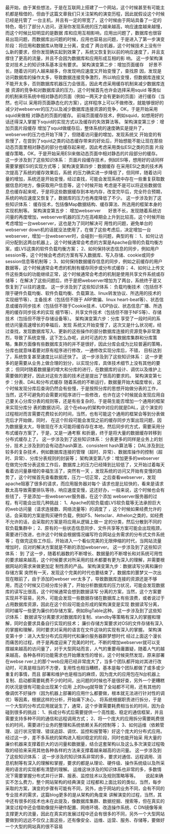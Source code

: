 最开始，由于某些想法，于是在互联网上搭建了一个网站，这个时候甚至有可能主机都是租借的，但由于这篇文章我们只关注架构的演变历程，因此就假设这个时候已经是托管了
一台主机，并且有一定的带宽了，这个时候由于网站具备了一定的特色，吸引了部分人访问，逐渐你发现系统的压力越来越高，响应速度越来越慢，而这个时候比较明显的是数据
库和应用互相影响，应用出问题了，数据库也很容易出现问题，而数据库出问题的时候，应用也容易出问题，于是进入了第一步演变阶段：将应用和数据库从物理上分离，变成了
两台机器，这个时候技术上没有什么新的要求，但你发现确实起到效果了，系统又恢复到以前的响应速度了，并且支撑住了更高的流量，并且不会因为数据库和应用形成互相的影
响。 这一步架构演变对技术上的知识体系基本没有要求。 架构演变第二步：增加页面缓存    好景不长，随着访问的人越来越多，你发现响应速度又开始变慢了，查找原
因，发现是访问数据库的操作太多，导致数据连接竞争激烈，所以响应变慢，但数据库连接又不能开太多，否则数据库机器压力会很高，因此考虑采用缓存机制来减少数据库连接
资源的竞争和对数据库读的压力，这个时候首先也许会选择采用squid 等类似的机制来将系统中相对静态的页面（例如一两天才会有更新的页面）进行缓存（当然，也可以
采用将页面静态化的方案），这样程序上可以不做修改，就能够很好的减少对webserver的压力以及减少数据库连接资源的竞争，OK，于是开始采用squid来做相
对静态的页面的缓存。 前端页面缓存技术，例如squid，如想用好的话还得深入掌握下squid的实现方式以及缓存的失效算法等。
架构演变第三步：增加页面片段缓存 增加了squid做缓存后，整体系统的速度确实是提升了，webserver的压力也开始下降了，但随着访问量的增加，发现系统又
开始变的有些慢了，在尝到了squid之类的动态缓存带来的好处后，开始想能不能让现在那些动态页面里相对静态的部分也缓存起来呢，因此考虑采用类似ESI之类的页面
片段缓存策略，OK，于是开始采用ESI来做动态页面中相对静态的片段部分的缓存。 这一步涉及到了这些知识体系：
页面片段缓存技术，例如ESI等，想用好的话同样需要掌握ESI的实现方式等； 架构演变第四步：数据缓存 在采用ESI之类的技术再次提高了系统的缓存效果后，系统
的压力确实进一步降低了，但同样，随着访问量的增加，系统还是开始变慢，经过查找，可能会发现系统中存在一些重复获取数据信息的地方，像获取用户信息等，这个时候开始
考虑是不是可以将这些数据信息也缓存起来呢，于是将这些数据缓存到本地内存，改变完毕后，完全符合预期，系统的响应速度又恢复了，数据库的压力也再度降低了不少。
这一步涉及到了这些知识体系： 缓存技术，包括像Map数据结构、缓存算法、所选用的框架本身的实现机制等。 架构演变第五步： 增加webserver      
好景不长，发现随着系统访问量的再度增加，webserver机器的压力在高峰期会上升到比较高，这个时候开始考虑增加一台webserver，这也是为了同时解决可
用性的问题，避免单台的webserver
down机的话就没法使用了，在做了这些考虑后，决定增加一台webserver，增加一台webserver时，会碰到一些问题，典型的有：
1、如何让访问分配到这两台机器上，这个时候通常会考虑的方案是Apache自带的负载均衡方案，或LVS这类的软件负载均衡方案；
2、如何保持状态信息的同步，例如用户session等，这个时候会考虑的方案有写入数据库、写入存储、cookie或同步session信息等机制等；
3、如何保持数据缓存信息的同步，例如之前缓存的用户数据等，这个时候通常会考虑的机制有缓存同步或分布式缓存；
4、如何让上传文件这些类似的功能继续正常，这个时候通常会考虑的机制是使用共享文件系统或存储等；
在解决了这些问题后，终于是把webserver增加为了两台，系统终于是又恢复到了以往的速度。 这一步涉及到了这些知识体系：
负载均衡技术（包括但不限于硬件负载均衡、软件负载均衡、负载算法、linux转发协议、所选用的技术的实现细节等）、主备技术（包括但不限于
ARP欺骗、linux heart-beat等）、状态信息或缓存同步技术（包括但不限于Cookie技术、UDP协议、状态信息广播、所选用的缓存同步技术的实现
细节等）、共享文件技术（包括但不限于NFS等）、存储技术（包括但不限于存储设备等）。 架构演变第六步：分库 享受了一段时间的系统访问量高速增长的幸福后，发现
系统又开始变慢了，这次又是什么状况呢，经过查找，发现数据库写入、更新的这些操作的部分数据库连接的资源竞争非常激烈，导致了系统变慢，这下怎么办呢，此时可选的方
案有数据库集群和分库策略，集群方面像有些数据库支持的并不是很好，因此分库会成为比较普遍的策略，分库也就意味着要对原有程序进行修改，一通修改实现分库后，不错，
目标达到了，系统恢复甚至速度比以前还快了。 这一步涉及到了这些知识体系： 这一步更多的是需要从业务上做合理的划分，以实现分库，具体技术细节上没有其他的要求；
但同时随着数据量的增大和分库的进行，在数据库的设计、调优以及维护上需要做的更好，因此对这些方面的技术还是提出了很高的要求的。
架构演变第七步：分表、DAL和分布式缓存 随着系统的不断运行，数据量开始大幅度增长，这个时候发现分库后查询仍然会有些慢，于是按照分库的思想开始做分表的工作，
当然，这不可避免的会需要对程序进行一些修改，也许在这个时候就会发现应用自己要关心分库分表的规则等，还是有些复杂的，于是萌生能否增加一个通用的框架来实现分库分
表的数据访问，这个在ebay的架构中对应的就是DAL，这个演变的过程相对而言需要花费较长的时间，当然，也有可能这个通用的框架会等到分表做完后才开始做，同时，
在这个阶段可能会发现之前的缓存同步方案出现问题，因为数据量太大，导致现在不太可能将缓存存在本地，然后同步的方式，需要采用分布式缓存方案了，于是，又是一通考察
和折磨，终于是将大量的数据缓存转移到分布式缓存上了。 这一步涉及到了这些知识体系：
分表更多的同样是业务上的划分，技术上涉及到的会有动态hash算法、consistent hash算法等；
DAL涉及到比较多的复杂技术，例如数据库连接的管理（超时、异常）、数据库操作的控制（超时、异常）、分库分表规则的封装等；
架构演变第八步：增加更多的webserver 在做完分库分表这些工作后，数据库上的压力已经降到比较低了，又开始过着每天看着访问量暴增的幸福生活了，突然有一天
，发现系统的访问又开始有变慢的趋势了，这个时候首先查看数据库，压力一切正常，之后查看webserver，发现apache阻塞了很多的请求，而应用服务器对每个
请求也是比较快的，看来是请求数太高导致需要排队等待，响应速度变慢，这还好办，一般来说，这个时候也会有些钱了，于是添加一些webserver服务器，在这个添加
webserver服务器的过程，有可能会出现几种挑战： 1、Apache的软负载或LVS软负载等无法承担巨大的web访问量（请求连接数、网络流量等）的调度了
，这个时候如果经费允许的话，会采取的方案是购买硬件负载，例如F5、Netsclar、Athelon之类的，如经费不允许的话，会采取的方案是将应用从逻辑上做一
定的分类，然后分散到不同的软负载集群中；
2、原有的一些状态信息同步、文件共享等方案可能会出现瓶颈，需要进行改进，也许这个时候会根据情况编写符合网站业务需求的分布式文件系统等；
在做完这些工作后，开始进入一个看似完美的无限伸缩的时代，当网站流量增加时，应对的解决方案就是不断的添加webserver。 这一步涉及到了这些知识体系： 到
了这一步，随着机器数的不断增长、数据量的不断增长和对系统可用性的要求越来越高，这个时候要求对所采用的技术都要有更为深入的理解，并需要根据网站的需求来做更加定
制性质的产品。 架构演变第九步：数据读写分离和廉价存储方案 突然有一天，发现这个完美的时代也要结束了，数据库的噩梦又一次出现在眼前了，由于添加的webser
ver太多了，导致数据库连接的资源还是不够用，而这个时候又已经分库分表了，开始分析数据库的压力状况，可能会发现数据库的读写比很高，这个时候通常会想到数据读写
分离的方案，当然，这个方案要实现并不容易，另外，可能会发现一些数据存储在数据库上有些浪费，或者说过于占用数据库资源，因此在这个阶段可能会形成的架构演变是实现
数据读写分离，同时编写一些更为廉价的存储方案，例如BigTable这种。 这一步涉及到了这些知识体系：
数据读写分离要求对数据库的复制、standby等策略有深入的掌握和理解，同时会要求具备自行实现的技术；
廉价存储方案要求对OS的文件存储有深入的掌握和理解，同时要求对采用的语言在文件这块的实现有深入的掌握。
架构演变第十步：进入大型分布式应用时代和廉价服务器群梦想时代 经过上面这个漫长而痛苦的过程，终于是再度迎来了完美的时代，不断的增加webserver就可以支
撑越来越高的访问量了，对于大型网站而言，人气的重要毋庸置疑，随着人气的越来越高，各种各样的功能需求也开始爆发性的增长，这个时候突然发现，原来部署在webse
rver上的那个web应用已经非常庞大了，当多个团队都开始对其进行改动时，可真是相当的不方便，复用性也相当糟糕，基本是每个团队都做了或多或少重复的事情，而且
部署和维护也是相当的麻烦，因为庞大的应用包在N台机器上复制、启动都需要耗费不少的时间，出问题的时候也不是很好查，另外一个更糟糕的状况是很有可能会出现某个应用
上的bug就导致了全站都不可用，还有其他的像调优不好操作（因为机器上部署的应用什么都要做，根本就无法进行针对性的调优）等因素，根据这样的分析，开始痛下决心，
将系统根据职责进行拆分，于是一个大型的分布式应用就诞生了，通常，这个步骤需要耗费相当长的时间，因为会碰到很多的挑战：
1、拆成分布式后需要提供一个高性能、稳定的通信框架，并且需要支持多种不同的通信和远程调用方式；
2、将一个庞大的应用拆分需要耗费很长的时间，需要进行业务的整理和系统依赖关系的控制等；
3、如何运维（依赖管理、运行状况管理、错误追踪、调优、监控和报警等）好这个庞大的分布式应用。 经过这一步，差不多系统的架构进入相对稳定的阶段，同时也能开始采
用大量的廉价机器来支撑着巨大的访问量和数据量，结合这套架构以及这么多次演变过程吸取的经验来采用其他各种各样的方法来支撑着越来越高的访问量。
这一步涉及到了这些知识体系：
这一步涉及的知识体系非常的多，要求对通信、远程调用、消息机制等有深入的理解和掌握，要求的都是从理论、硬件级、操作系统级以及所采用的语言的实现都有清楚的理解。
运维这块涉及的知识体系也非常的多，多数情况下需要掌握分布式并行计算、报表、监控技术以及规则策略等等。      说起来确实不怎么费力，整个网站架构的经典演变
过程都和上面比较的类似，当然，每步采取的方案，演变的步骤有可能有不同，另外，由于网站的业务不同，会有不同的专业技术的需求，这篇blog更多的是从架构的角度来
讲解演变的过程，当然，其中还有很多的技术也未在此提及，像数据库集群、数据挖掘、搜索等，但在真实的演变过程中还会借助像提升硬件配置、网络环境、改造操作系统、C
DN镜像等来支撑更大的流量，因此在真实的发展过程中还会有很多的不同，另外一个大型网站要做到的远远不仅仅上面这些，还有像安全、运维、运营、服务、存储等，要做好
一个大型的网站真的很不容易

